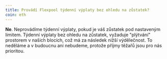 ```yaml
---
title: Provádí Flexpool týdenní výplaty bez ohledu na zůstatek?
coin: eth
---
```


**Ne**. Neprovádíme týdenní výplaty, pokud je váš zůstatek pod nastaveným limitem. Týdenní výplaty bez ohledu na zůstatek, vyžaduje "plýtvání" prostorem v našich blocích, což má za následek nižší výdělečnost. To neděláme a v budoucnu ani nebudeme, protože příjmy těžařů jsou pro nás prioritou.
